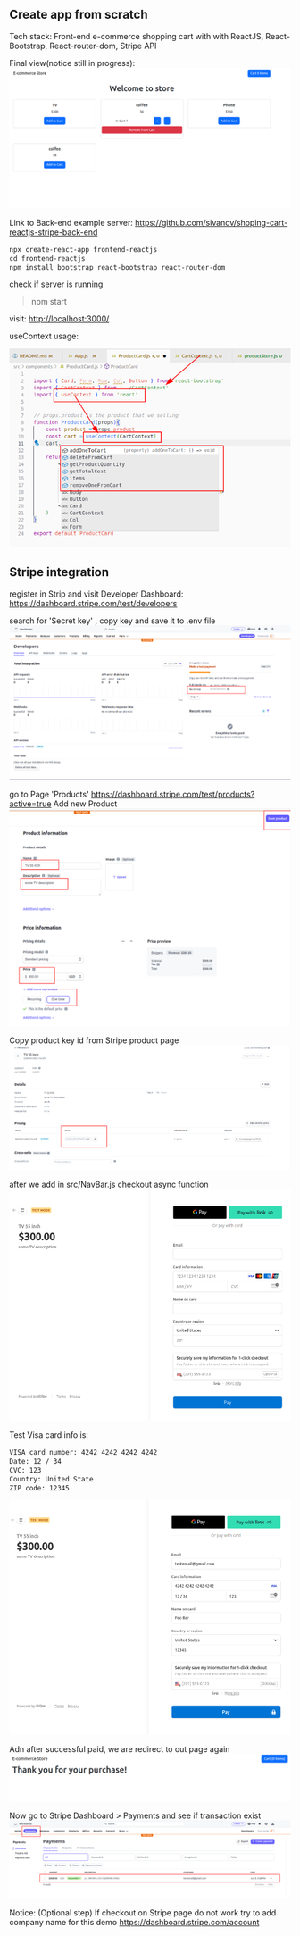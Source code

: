 ## Create app from scratch
Tech stack: Front-end e-commerce shopping cart with with ReactJS, React-Bootstrap, React-router-dom, Stripe API

Final view(notice still in progress):
![](./screenshots/shoping-cart-demo-001.png)

Link to Back-end example server: https://github.com/sivanov/shoping-cart-reactjs-stripe-back-end

```
npx create-react-app frontend-reactjs
cd frontend-reactjs
npm install bootstrap react-bootstrap react-router-dom
```

check if server is running
> npm start

visit: [http://localhost:3000/](http://localhost:3000/)

useContext usage:

![](./screenshots/reactjs-useContext-01.png)


## Stripe integration

register in Strip and visit  Developer Dashboard:
https://dashboard.stripe.com/test/developers

search for 'Secret key' , copy key and save it to .env file
![](./screenshots/stripe-001-dashobard.png)

go to Page 'Products' https://dashboard.stripe.com/test/products?active=true
Add new Product
![](./screenshots/stripe-002-adding-product.png)


Copy product key id from Stripe product page
![](./screenshots/stripe-003-copy-priceAPI-ID.png)


after we add in  src/NavBar.js checkout async function
![](./screenshots/stripe-004-ineracting-with-express-back-end-and-stripe-checkout-page.png)

Test Visa card info is:
```
VISA card number: 4242 4242 4242 4242
Date: 12 / 34
CVC: 123
Country: United State
ZIP code: 12345
```
![](./screenshots/stripe-005-test-VISA-card-info.png)

Adn after successful paid, we are redirect to out page again
![](./screenshots/stripe-006-successful-paymant-and-redirect-to-out-page.png)

Now go to Stripe Dashboard > Payments and see if transaction exist
![](./screenshots/stripe-007-successful-paymant-from-stripe-dashboard.png)

Notice: (Optional step) If checkout on Stripe page do not work try to add company name for this demo
https://dashboard.stripe.com/account